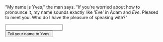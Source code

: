 "My name is Yves," the man says. "If you're worried about how to pronounce it, my name sounds exactly like 'Eve' in Adam and _Eve_. Pleased to meet you. Who do I have the pleasure of speaking with?"

<form action="" target="/question">
    <div class="centered">
        <input id="name">
        <br />
        <button type="submit">Tell your name to Yves.</button>
    </div>
</form>
